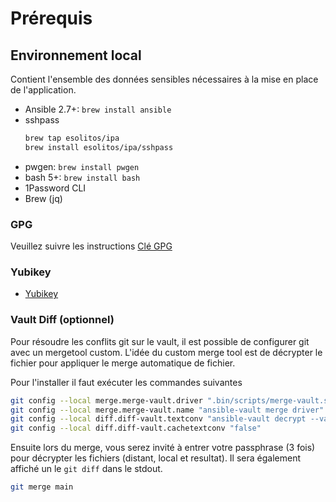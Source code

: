 # Prérequis

## Environnement local

Contient l'ensemble des données sensibles nécessaires à la mise en place de
l'application.

- Ansible 2.7+: `brew install ansible`
- sshpass
  ```bash
  brew tap esolitos/ipa
  brew install esolitos/ipa/sshpass
  ```
- pwgen: `brew install pwgen`
- bash 5+: `brew install bash`
- 1Password CLI
- Brew (jq)

### GPG

Veuillez suivre les instructions [Clé GPG](./gpg.md)

### Yubikey

- [Yubikey](./docs/yubikey.md)

### Vault Diff (optionnel)

Pour résoudre les conflits git sur le vault, il est possible de configurer git avec un mergetool custom. L'idée du custom merge tool est de décrypter le fichier pour appliquer le merge automatique de fichier.

Pour l'installer il faut exécuter les commandes suivantes

```bash
git config --local merge.merge-vault.driver ".bin/scripts/merge-vault.sh %O %A %B"
git config --local merge.merge-vault.name "ansible-vault merge driver"
git config --local diff.diff-vault.textconv "ansible-vault decrypt --vault-password-file='.bin/scripts/get-vault-password-client.sh' --output -"
git config --local diff.diff-vault.cachetextconv "false"
```

Ensuite lors du merge, vous serez invité à entrer votre passphrase (3 fois) pour décrypter les fichiers (distant, local et resultat). Il sera également affiché un le `git diff` dans le stdout.

```bash
git merge main
```
